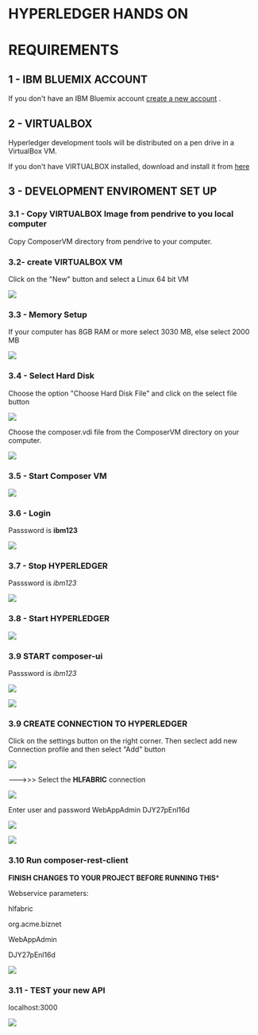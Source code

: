 # HYPERLEDGER HANDS ON 


# REQUIREMENTS 

## 1 - IBM BLUEMIX ACCOUNT

If you don't have an IBM Bluemix account [create a new account](https://www.ibm.com/developerworks/community/blogs/941f1004-4e3d-4a4b-87ed-30d8045fde4e/resource/IBM%20Bluemix%20Tutorial%20-%20Creating%20a%20Bluemix%20Account%20v2.0_files/IBMBluemixTutorial-CreatingaBluemixAccountv2.0.pdf?lang=en) . 

## 2 - VIRTUALBOX

Hyperledger development tools will be distributed on a pen drive in a VirtualBox VM. 

If you don't have VIRTUALBOX installed, download and install it from [here](https://www.virtualbox.org/wiki/Downloads) 


## 3 - DEVELOPMENT ENVIROMENT SET UP 


### 3.1 - Copy VIRTUALBOX Image from pendrive to you local computer

Copy ComposerVM directory from pendrive to your computer.

### 3.2- create VIRTUALBOX VM

Click on the "New" button and select a Linux 64 bit VM

![](https://raw.githubusercontent.com/plucena/hyperledger/master/virtualbox/con1.png)


### 3.3 - Memory Setup

If your computer has 8GB RAM or more select 3030 MB, else select 2000 MB 

![](https://raw.githubusercontent.com/plucena/hyperledger/master/virtualbox/con2.png)


### 3.4 - Select Hard Disk

Choose the option "Choose Hard Disk File" and click on the select file button

![](https://raw.githubusercontent.com/plucena/hyperledger/master/virtualbox/con3.png)

Choose the composer.vdi file from the ComposerVM directory on your computer.

![](https://raw.githubusercontent.com/plucena/hyperledger/master/virtualbox/con4.png)

### 3.5 - Start Composer VM

![](https://raw.githubusercontent.com/plucena/hyperledger/master/virtualbox/con5.png)

### 3.6 - Login

Passsword is  **ibm123**

![](https://raw.githubusercontent.com/plucena/hyperledger/master/virtualbox/con6.png)


### 3.7 - Stop HYPERLEDGER

Passsword is *ibm123*

![](https://raw.githubusercontent.com/plucena/hyperledger/master/virtualbox/con07.png)


### 3.8 - Start HYPERLEDGER

![](https://raw.githubusercontent.com/plucena/hyperledger/master/virtualbox/con08.png)


### 3.9  START composer-ui

Passsword is *ibm123*


![](https://raw.githubusercontent.com/plucena/hyperledger/master/virtualbox/comp09.png)

![](https://raw.githubusercontent.com/plucena/hyperledger/master/virtualbox/comp10.png)


### 3.9  CREATE CONNECTION TO HYPERLEDGER

Click on the settings button on the right corner. Then seclect add new Connection profile and then select "Add" button

![](https://raw.githubusercontent.com/plucena/hyperledger/master/virtualbox/comp101.png)


--->>> Select the **HLFABRIC** connection

![](https://raw.githubusercontent.com/plucena/hyperledger/master/virtualbox/color105.png)

Enter user and password WebAppAdmin  DJY27pEnl16d



![](https://raw.githubusercontent.com/plucena/hyperledger/master/virtualbox/comp102.png)


![](https://raw.githubusercontent.com/plucena/hyperledger/master/virtualbox/comp11.png)


### 3.10 Run  composer-rest-client

**FINISH CHANGES TO YOUR PROJECT BEFORE RUNNING THIS***

Webservice parameters:

hlfabric

org.acme.biznet

WebAppAdmin

DJY27pEnl16d

![](https://raw.githubusercontent.com/plucena/hyperledger/master/virtualbox/con12.png)

### 3.11 - TEST your new API

localhost:3000

![](https://raw.githubusercontent.com/plucena/hyperledger/master/virtualbox/con13.png)


